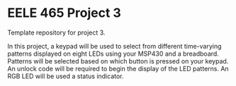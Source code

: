 # EELE 465 Project 3

Template repository for project 3.

In this project, a keypad will be used to select from different time-varying patterns displayed on eight LEDs using your MSP430 and a breadboard. Patterns will be selected based on which button is pressed on your keypad. An unlock code will be required to begin the display of the LED patterns. An RGB LED will be used a status indicator.
